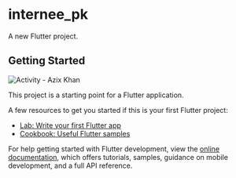 # internee_pk

A new Flutter project.

## Getting Started

![Activity - Azix Khan](https://github.com/azix-khan/internee_app/assets/138978130/42f40279-264a-462b-ba46-bb78278bb722)


This project is a starting point for a Flutter application.

A few resources to get you started if this is your first Flutter project:

- [Lab: Write your first Flutter app](https://docs.flutter.dev/get-started/codelab)
- [Cookbook: Useful Flutter samples](https://docs.flutter.dev/cookbook)

For help getting started with Flutter development, view the
[online documentation](https://docs.flutter.dev/), which offers tutorials,
samples, guidance on mobile development, and a full API reference.
